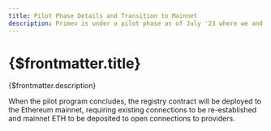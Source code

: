 ```yaml
---
title: Pilot Phase Details and Transition to Mainnet
description: Primev is under a pilot phase as of July '23 where we and early network participants are monitoring the effects of sharing execution data. While mainnet data is being shared during the pilot phase, the Registry Contract is on the Sepolia testnet so early users can test consuming execution data using Sepolia ETH.
---
```


# {$frontmatter.title}

{$frontmatter.description}

When the pilot program concludes, the registry contract will be deployed to the Ethereum mainnet, requiring existing connections to be re-established and mainnet ETH to be deposited to open connections to providers.
